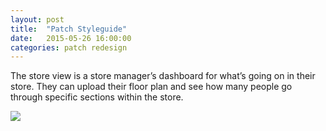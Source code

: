 ```yaml
---
layout: post
title:  "Patch Styleguide"
date:   2015-05-26 16:00:00
categories: patch redesign
---
```


The store view is a store manager’s dashboard for what’s going on in their store. They can upload their floor plan and see how many people go through  specific sections within the store. 

<img src="{{ site.url }}/images/Patch/homepage-01.png" />

[jekyll-gh]: https://github.com/jekyll/jekyll
[jekyll]:    http://jekyllrb.com
